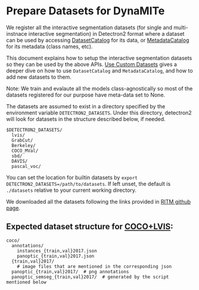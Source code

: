 # Prepare Datasets for DynaMITe

We register all the interactive segmentation datasets (for single and multi-instnace interactive segmentation) in Detectron2 format where
a dataset can be used by accessing [DatasetCatalog](https://detectron2.readthedocs.io/modules/data.html#detectron2.data.DatasetCatalog)
for its data, or [MetadataCatalog](https://detectron2.readthedocs.io/modules/data.html#detectron2.data.MetadataCatalog) for its metadata (class names, etc). 

This document explains how to setup the interactive segmentation datasets so they can be used by the above APIs.
[Use Custom Datasets](https://detectron2.readthedocs.io/tutorials/datasets.html) gives a deeper dive on how to use `DatasetCatalog` and `MetadataCatalog`, and how to add new datasets to them.

Note: We train and evalaute all the models class-agnostically so most of the datasets registered for our purpose have meta-data set to None.

The datasets are assumed to exist in a directory specified by the environment variable
`DETECTRON2_DATASETS`.
Under this directory, detectron2 will look for datasets in the structure described below, if needed.
```
$DETECTRON2_DATASETS/
  lvis/
  GrabCut/
  Berkeley/
  COCO_MVal/
  sbd/
  DAVIS/
  pascal_voc/
```

You can set the location for builtin datasets by `export DETECTRON2_DATASETS=/path/to/datasets`.
If left unset, the default is `./datasets` relative to your current working directory.

We downloaded all the datasets following the links provided in [RITM github page](https://github.com/SamsungLabs/ritm_interactive_segmentation/tree/master).

## Expected dataset structure for [COCO+LVIS](https://cocodataset.org/#download):


```
coco/
  annotations/
    instances_{train,val}2017.json
    panoptic_{train,val}2017.json
  {train,val}2017/
    # image files that are mentioned in the corresponding json
  panoptic_{train,val}2017/  # png annotations
  panoptic_semseg_{train,val}2017/  # generated by the script mentioned below
```
